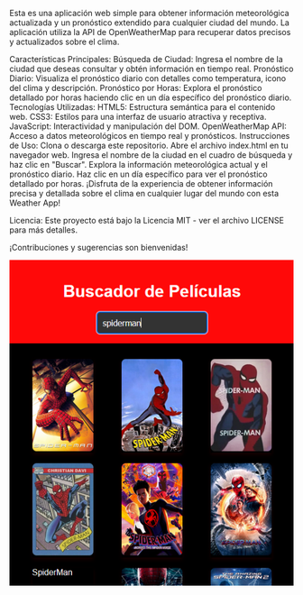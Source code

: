 
Esta es una aplicación web simple para obtener información meteorológica actualizada y un pronóstico extendido para cualquier ciudad del mundo. La aplicación utiliza la API de OpenWeatherMap para recuperar datos precisos y actualizados sobre el clima.

Características Principales:
Búsqueda de Ciudad: Ingresa el nombre de la ciudad que deseas consultar y obtén información en tiempo real.
Pronóstico Diario: Visualiza el pronóstico diario con detalles como temperatura, icono del clima y descripción.
Pronóstico por Horas: Explora el pronóstico detallado por horas haciendo clic en un día específico del pronóstico diario.
Tecnologías Utilizadas:
HTML5: Estructura semántica para el contenido web.
CSS3: Estilos para una interfaz de usuario atractiva y receptiva.
JavaScript: Interactividad y manipulación del DOM.
OpenWeatherMap API: Acceso a datos meteorológicos en tiempo real y pronósticos.
Instrucciones de Uso:
Clona o descarga este repositorio.
Abre el archivo index.html en tu navegador web.
Ingresa el nombre de la ciudad en el cuadro de búsqueda y haz clic en "Buscar".
Explora la información meteorológica actual y el pronóstico diario.
Haz clic en un día específico para ver el pronóstico detallado por horas.
¡Disfruta de la experiencia de obtener información precisa y detallada sobre el clima en cualquier lugar del mundo con esta Weather App!

Licencia:
Este proyecto está bajo la Licencia MIT - ver el archivo LICENSE para más detalles.

¡Contribuciones y sugerencias son bienvenidas!




![React Native](https://github.com/ToniPost/BuscarPeliculasApi/blob/main/peliculas.png)
